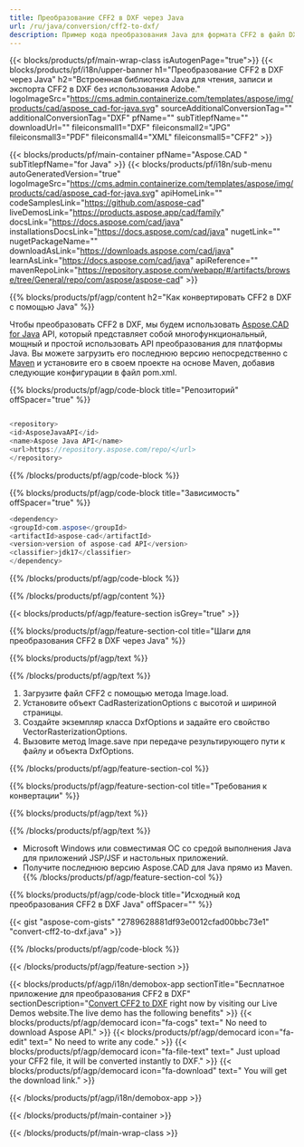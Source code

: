 ```yaml
---
title: Преобразование CFF2 в DXF через Java 
url: /ru/java/conversion/cff2-to-dxf/ 
description: Пример кода преобразования Java для формата CFF2 в файл DXF. Используйте этот пример кода для преобразования CFF2 в DXF в любом веб-приложении или приложении для рабочего стола на основе Java.
---
```


{{< blocks/products/pf/main-wrap-class isAutogenPage="true">}}
{{< blocks/products/pf/i18n/upper-banner h1="Преобразование CFF2 в DXF через Java" h2="Встроенная библиотека Java для чтения, записи и экспорта CFF2 в DXF без использования Adobe." logoImageSrc="https://cms.admin.containerize.com/templates/aspose/img/products/cad/aspose_cad-for-java.svg" sourceAdditionalConversionTag="" additionalConversionTag="DXF" pfName="" subTitlepfName="" downloadUrl="" fileiconsmall1="DXF" fileiconsmall2="JPG" fileiconsmall3="PDF" fileiconsmall4="XML" fileiconsmall5="CFF2" >}}

{{< blocks/products/pf/main-container pfName="Aspose.CAD " subTitlepfName="for Java" >}}
{{< blocks/products/pf/i18n/sub-menu autoGeneratedVersion="true" logoImageSrc="https://cms.admin.containerize.com/templates/aspose/img/products/cad/aspose_cad-for-java.svg" apiHomeLink="" codeSamplesLink="https://github.com/aspose-cad" liveDemosLink="https://products.aspose.app/cad/family" docsLink="https://docs.aspose.com/cad/java" installationsDocsLink="https://docs.aspose.com/cad/java" nugetLink="" nugetPackageName="" downloadAsLink="https://downloads.aspose.com/cad/java" learnAsLink="https://docs.aspose.com/cad/java" apiReference="" mavenRepoLink="https://repository.aspose.com/webapp/#/artifacts/browse/tree/General/repo/com/aspose/aspose-cad" >}}

{{% blocks/products/pf/agp/content h2="Как конвертировать CFF2 в DXF с помощью Java" %}}

Чтобы преобразовать CFF2 в DXF, мы будем использовать <a href=https://products.aspose.com/cad/java>Aspose.CAD for Java</a> API, который представляет собой многофункциональный, мощный и простой использовать API преобразования для платформы Java. Вы можете загрузить его последнюю версию непосредственно с <a href=https://repository.aspose.com/webapp/#/artifacts/browse/tree/General/repo/com/aspose/aspose-cad>Maven</a> и установите его в своем проекте на основе Maven, добавив следующие конфигурации в файл pom.xml.

{{% blocks/products/pf/agp/code-block title="Репозиторий" offSpacer="true" %}}

```cs

<repository>
<id>AsposeJavaAPI</id>
<name>Aspose Java API</name>
<url>https://repository.aspose.com/repo/</url>
</repository>

```

{{% /blocks/products/pf/agp/code-block %}}

{{% blocks/products/pf/agp/code-block title="Зависимость" offSpacer="true" %}}

```cs
<dependency>
<groupId>com.aspose</groupId>
<artifactId>aspose-cad</artifactId>
<version>version of aspose-cad API</version>
<classifier>jdk17</classifier>
</dependency>

```

{{% /blocks/products/pf/agp/code-block %}}

{{% /blocks/products/pf/agp/content %}}

{{< blocks/products/pf/agp/feature-section isGrey="true" >}}

{{% blocks/products/pf/agp/feature-section-col title="Шаги для преобразования CFF2 в DXF через Java" %}}

{{% blocks/products/pf/agp/text %}}

{{% /blocks/products/pf/agp/text %}}

1. Загрузите файл CFF2 с помощью метода Image.load.
1. Установите объект CadRasterizationOptions с высотой и шириной страницы.
1. Создайте экземпляр класса DxfOptions и задайте его свойство VectorRasterizationOptions.
1. Вызовите метод Image.save при передаче результирующего пути к файлу и объекта DxfOptions.

{{% /blocks/products/pf/agp/feature-section-col %}}

{{% blocks/products/pf/agp/feature-section-col title="Требования к конвертации" %}}

{{% blocks/products/pf/agp/text %}}

{{% /blocks/products/pf/agp/text %}}
- Microsoft Windows или совместимая ОС со средой выполнения Java для приложений JSP/JSF и настольных приложений.
- Получите последнюю версию Aspose.CAD для Java прямо из Maven.
{{% /blocks/products/pf/agp/feature-section-col %}}

{{% blocks/products/pf/agp/code-block title="Исходный код преобразования CFF2 в DXF Java" offSpacer="" %}}

{{< gist "aspose-com-gists" "2789628881df93e0012cfad00bbc73e1" "convert-cff2-to-dxf.java" >}}

{{% /blocks/products/pf/agp/code-block %}}

{{< /blocks/products/pf/agp/feature-section >}}

<!-- aboutfile Starts -->

{{< blocks/products/pf/agp/i18n/demobox-app sectionTitle="Бесплатное приложение для преобразования CFF2 в DXF" sectionDescription="[Convert CFF2 to DXF](https://products.aspose.app/cad/conversion/cff2-to-dxf) right now by visiting our Live Demos website.The live demo has the following benefits" >}}
        {{< blocks/products/pf/agp/democard icon="fa-cogs" text=" No need to download Aspose API." >}}
        {{< blocks/products/pf/agp/democard icon="fa-edit" text=" No need to write any code." >}}
        {{< blocks/products/pf/agp/democard icon="fa-file-text" text=" Just upload your CFF2 file, it will be converted instantly to DXF." >}}
        {{< blocks/products/pf/agp/democard icon="fa-download" text=" You will get the download link." >}}

   
{{< /blocks/products/pf/agp/i18n/demobox-app >}}

<!-- aboutfile Ends -->

{{< /blocks/products/pf/main-container >}}
    
{{< /blocks/products/pf/main-wrap-class >}}